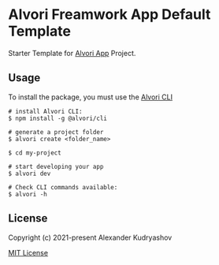 # Alvori Freamwork App Default Template

Starter Template for [Alvori App](https://github.com/alvori/alvori-app) Project.

## Usage

To install the package, you must use the [Alvori CLI](https://github.com/alvori/alvori-cli)

```
# install Alvori CLI:
$ npm install -g @alvori/cli

# generate a project folder
$ alvori create <folder_name>

$ cd my-project

# start developing your app
$ alvori dev

# Check CLI commands available:
$ alvori -h
```

## License

Copyright (c) 2021-present Alexander Kudryashov

[MIT License](http://en.wikipedia.org/wiki/MIT_License)
